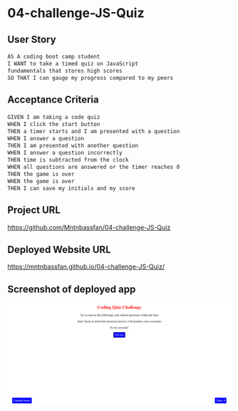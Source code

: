 # 04-challenge-JS-Quiz

## User Story

```
AS A coding boot camp student
I WANT to take a timed quiz on JavaScript
fundamentals that stores high scores
SO THAT I can gauge my progress compared to my peers
```

## Acceptance Criteria

```
GIVEN I am taking a code quiz
WHEN I click the start button
THEN a timer starts and I am presented with a question
WHEN I answer a question
THEN I am presented with another question
WHEN I answer a question incorrectly
THEN time is subtracted from the clock
WHEN all questions are answered or the timer reaches 0
THEN the game is over
WHEN the game is over
THEN I can save my initials and my score
```

## Project URL

https://github.com/Mntnbassfan/04-challenge-JS-Quiz

## Deployed Website URL

https://mntnbassfan.github.io/04-challenge-JS-Quiz/

## Screenshot of deployed app

<img src="assets\Screenshot 04-CHALLENGE-JS-QUIZ.png"
alt="screenshot of deployed application">
